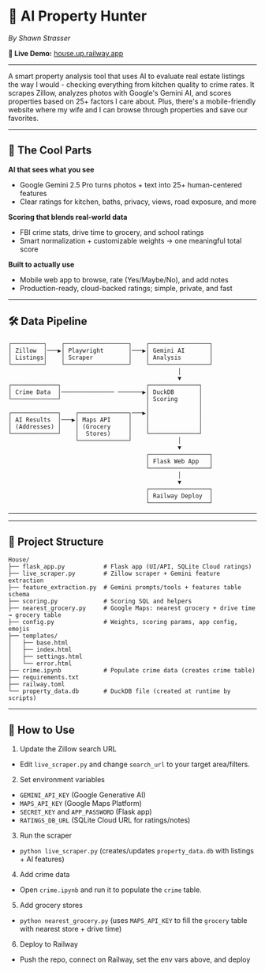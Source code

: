 # 🏡 AI Property Hunter

*By Shawn Strasser*

**🔗 Live Demo:** [house.up.railway.app](https://house.up.railway.app)

---

A smart property analysis tool that uses AI to evaluate real estate listings the way I would - checking everything from kitchen quality to crime rates. It scrapes Zillow, analyzes photos with Google's Gemini AI, and scores properties based on 25+ factors I care about. Plus, there's a mobile-friendly website where my wife and I can browse through properties and save our favorites.

---

## 🎯 The Cool Parts

**AI that sees what you see**
- Google Gemini 2.5 Pro turns photos + text into 25+ human-centered features
- Clear ratings for kitchen, baths, privacy, views, road exposure, and more

**Scoring that blends real-world data**
- FBI crime stats, drive time to grocery, and school ratings
- Smart normalization + customizable weights → one meaningful total score

**Built to actually use**
- Mobile web app to browse, rate (Yes/Maybe/No), and add notes
- Production-ready, cloud-backed ratings; simple, private, and fast

---

## 🛠️ Data Pipeline


```
┌─────────┐    ┌──────────────────┐    ┌─────────────────┐
│ Zillow  │───▶│ Playwright       │───▶│ Gemini AI       │
│ Listings│    │ Scraper          │    │ Analysis        │
└─────────┘    └──────────────────┘    └─────────────────┘
                                                │
                                                ▼
┌─────────────┐                        ┌──────────────┐
│ Crime Data  │─────────────── ───────▶│ DuckDB       │
└─────────────┘                        │ Scoring      │
                                       │              │
┌─────────────┐    ┌──────────────┐───▶│              │
│ AI Results  │───▶│ Maps API     │    │              │
│ (Addresses) │    │ (Grocery     │    │              │
└─────────────┘    │  Stores)     │    └──────────────┘
                   └──────────────┘             │
                                                ▼
                                       ┌─────────────────┐
                                       │ Flask Web App   │
                                       └─────────────────┘
                                                │
                                                ▼
                                       ┌─────────────────┐
                                       │ Railway Deploy  │
                                       └─────────────────┘
```


---

---

## 📁 Project Structure

```
House/
├── flask_app.py           # Flask app (UI/API, SQLite Cloud ratings)
├── live_scraper.py        # Zillow scraper + Gemini feature extraction
├── feature_extraction.py  # Gemini prompts/tools + features table schema
├── scoring.py             # Scoring SQL and helpers
├── nearest_grocery.py     # Google Maps: nearest grocery + drive time → grocery table
├── config.py              # Weights, scoring params, app config, emojis
├── templates/
│   ├── base.html
│   ├── index.html
│   ├── settings.html
│   └── error.html
├── crime.ipynb            # Populate crime data (creates crime table)
├── requirements.txt
├── railway.toml
└── property_data.db       # DuckDB file (created at runtime by scripts)
```


---

## 🚀 How to Use

1) Update the Zillow search URL
- Edit `live_scraper.py` and change `search_url` to your target area/filters.

2) Set environment variables
- `GEMINI_API_KEY` (Google Generative AI)
- `MAPS_API_KEY` (Google Maps Platform)
- `SECRET_KEY` and `APP_PASSWORD` (Flask app)
- `RATINGS_DB_URL` (SQLite Cloud URL for ratings/notes)

3) Run the scraper
- `python live_scraper.py` (creates/updates `property_data.db` with listings + AI features)

4) Add crime data
- Open `crime.ipynb` and run it to populate the `crime` table.

5) Add grocery stores
- `python nearest_grocery.py` (uses `MAPS_API_KEY` to fill the `grocery` table with nearest store + drive time)

6) Deploy to Railway
- Push the repo, connect on Railway, set the env vars above, and deploy
